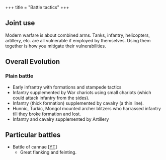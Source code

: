 +++
title = "Battle tactics"
+++

## Joint use
Modern warfare is about combined arms. Tanks, infantry, helicopters, artillery, etc. are all vulnerable if employed by themselves. Using them together is how you mitigate their vulnerabilities.

## Overall Evolution
### Plain battle
- Early infrantry with formations and stampede tactics
- Infantry supplemented by War chariots using small chariots (which could attack infantry from the sides).
- Infantry (thick formation) supplemented by cavalry (a thin line).
- Hunnic, Turkic, Mongol mounted archer blitzers who harrassed infantry till they broke formation and lost.
- Infantry and cavalry supplemented by Artillery


## Particular battles
- Battle of cannae \[[YT](https://www.youtube.com/watch?v=T89ugOHxcsc&list=PLkOo_Hy3liEJYEQ23l6bDrFrQYdkoZ3BC&index=6)\]
    - Great flanking and feinting.